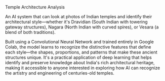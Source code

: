  Temple Architecture Analysis

An AI system that can look at photos of Indian temples and identify their architectural style—whether it's Dravidian (South Indian with towering gateway structures), Nagara (North Indian with curved spires), or Vesara (a blend of both traditions).

Built using a Convolutional Neural Network and trained entirely in Google Colab, the model learns to recognize the distinctive features that define each style—the shapes, proportions, and patterns that make these ancient structures unique. It's a practical application of deep learning that helps identify and preserve knowledge about India's rich architectural heritage, making it accessible to anyone interested in exploring how AI can recognize the artistry and engineering of centuries-old temples.

